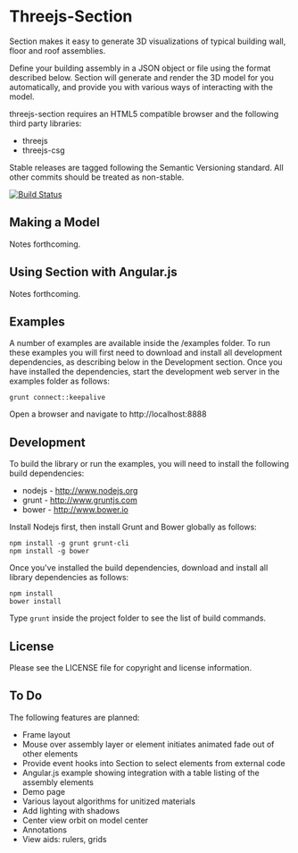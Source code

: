 Threejs-Section
===============

Section makes it easy to generate 3D visualizations of typical building wall,
floor and roof assemblies.

Define your building assembly in a JSON object or file using the format
described below. Section will generate and render the 3D model for you
automatically, and provide you with various ways of interacting with the model.

threejs-section requires an HTML5 compatible browser and the following third
party libraries:

  * threejs
  * threejs-csg

Stable releases are tagged following the Semantic Versioning standard. All
other commits should be treated as non-stable.

[![Build Status](https://travis-ci.org/elmarquez/section.svg?branch=master)](https://travis-ci.org/elmarquez/section)


Making a Model
--------------

Notes forthcoming.


Using Section with Angular.js
-----------------------------

Notes forthcoming.


Examples
--------

A number of examples are available inside the /examples folder. To run these
examples you will first need to download and install all development
dependencies, as describing below in the Development section. Once you have
installed the dependencies, start the development web server in the examples
folder as follows:

    grunt connect::keepalive

Open a browser and navigate to http://localhost:8888


Development
-----------

To build the library or run the examples, you will need to install the
following build dependencies:

  * nodejs - http://www.nodejs.org
  * grunt - http://www.gruntjs.com
  * bower - http://www.bower.io

Install Nodejs first, then install Grunt and Bower globally as follows:

    npm install -g grunt grunt-cli
    npm install -g bower

Once you've installed the build dependencies, download and install all
library dependencies as follows:

    npm install
    bower install

Type `grunt` inside the project folder to see the list of build commands.


License
-------

Please see the LICENSE file for copyright and license information.


To Do
-----

The following features are planned:

  * Frame layout
  * Mouse over assembly layer or element initiates animated fade out of other elements
  * Provide event hooks into Section to select elements from external code
  * Angular.js example showing integration with a table listing of the assembly elements
  * Demo page
  * Various layout algorithms for unitized materials
  * Add lighting with shadows
  * Center view orbit on model center
  * Annotations
  * View aids: rulers, grids
